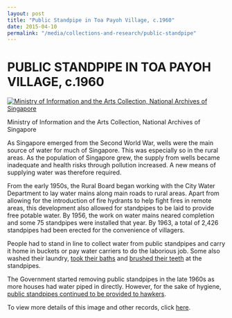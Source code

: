 ```yaml
---
layout: post
title: "Public Standpipe in Toa Payoh Village, c.1960"
date: 2015-04-10
permalink: "/media/collections-and-research/public-standpipe"
---
```


# PUBLIC STANDPIPE IN TOA PAYOH VILLAGE, c.1960

[![Ministry of Information and the Arts Collection, National Archives of Singapore](http://www.nas.gov.sg/blogs/archivistpick/wp-content/uploads/2015/04/2015-04-10-L.jpg)](http://www.nas.gov.sg/blogs/archivistpick/wp-content/uploads/2015/04/2015-04-10-L.jpg)

Ministry of Information and the Arts Collection, National Archives of Singapore

As Singapore emerged from the Second World War, wells were the main source of water for much of Singapore. This was especially so in the rural areas. As the population of Singapore grew, the supply from wells became inadequate and health risks through pollution increased.  A new means of supplying water was therefore required.

From the early 1950s, the Rural Board began working with the City Water Department to lay water mains along main roads to rural areas. Apart from allowing for the introduction of fire hydrants to help fight fires in remote areas, this development also allowed for standpipes to be laid to provide free potable water. By 1956, the work on water mains neared completion and some 75 standpipes were installed that year. By 1963, a total of 2,426 standpipes had been erected for the convenience of villagers.

People had to stand in line to collect water from public standpipes and carry it home in buckets or pay water carriers to do the laborious job. Some also washed their laundry, [took their baths](http://www.nas.gov.sg/archivesonline/photographs/record-details/9e792e43-1162-11e3-83d5-0050568939ad) and [brushed their teeth](http://www.nas.gov.sg/archivesonline/photographs/record-details/b304ea19-1161-11e3-83d5-0050568939ad) at the standpipes.

The Government started removing public standpipes in the late 1960s as more houses had water piped in directly. However, for the sake of hygiene, [public standpipes continued to be provided to hawkers](http://www.nas.gov.sg/archivesonline/photographs/record-details/a33f44f5-1162-11e3-83d5-0050568939ad).

To view more details of this image and other records, click [here](http://www.nas.gov.sg/archivesonline/photographs/record-details/5c8f85c1-1162-11e3-83d5-0050568939ad).